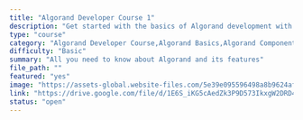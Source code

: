 ```yaml
---
title: "Algorand Developer Course 1"
description: "Get started with the basics of Algorand development with this Algorand Developer Course, where it will tell you about the steps on developing on Algorand and setting Development Environments, the features of Algorand like Smart Contracts, Smart Signatures, TEAL, PyTeal, Algorand Virtual Machine, Algorand Standard Assets and Atomic Transfers. By the end of this module, you will be able to learn setting up your own local development environment for Algorand, create Algorand accounts with goal CLI&#x2F;SDKs, make transactions on Algorand, build a simple dApp with PyTeal/Reach, create ASAs on the Algorand, create and test ALgorand Smart Contracts"
type: "course"
category: "Algorand Developer Course,Algorand Basics,Algorand Components"
difficulty: "Basic"
summary: "All you need to know about Algorand and its features"
file_path: ""
featured: "yes"
image: "https://assets-global.website-files.com/5e39e095596498a8b9624af1/5ffca6e3e0d8ad9231cc2af6_Portfolio-course---final.png"
link: "https://drive.google.com/file/d/1E6S_iKG5cAedZk3P9D573IkxgW2DRD4K/view"
status: "open"
---
```

